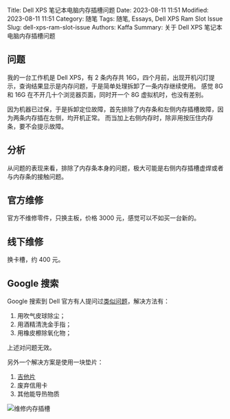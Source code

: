 Title: Dell XPS 笔记本电脑内存插槽问题
Date: 2023-08-11 11:51
Modified: 2023-08-11 11:51
Category: 随笔
Tags: 随笔, Essays, Dell XPS Ram Slot Issue
Slug: dell-xps-ram-slot-issue
Authors: Kaffa
Summary: 关于 Dell XPS 笔记本电脑内存插槽问题


## 问题

我的一台工作机是 Dell XPS，有 2 条内存共 16G，四个月前，出现开机闪灯提示，查询结果显示是内存问题，于是简单处理拆卸了一条内存继续使用。
感觉 8G 和 16G 在不开几十个浏览器页面，同时开一个 8G 虚拟机时，也没有差别。

因为机器已过保，于是拆卸定位故障，首先排除了内存条和左侧内存插槽故障，因为两条内存插在左侧，均开机正常。
而当加上右侧内存时，除非用按压住内存条，要不会提示故障。

## 分析

从问题的表现来看，排除了内存条本身的问题，极大可能是右侧内存插槽虚焊或者与内存条的接触问题。

## 官方维修

官方不维修零件，只换主板，价格 3000 元，感觉可以不如买一台新的。

## 线下维修

换卡槽，约 400 元。

## Google 搜索

Google 搜索到 Dell 官方有人提问过[类似问题][1]，解决方法有：

1. 用吹气皮球除尘；
2. 用酒精清洗金手指；
3. 用橡皮檫除氧化物；

上述对问题无效。

另外一个解决方案是使用一块垫片：

1. [吉他片][2]
2. 废弃信用卡
3. 其他能导热物质

![维修内存插槽](https://kaffa.im/img/2023/repair-failed-memory-slot-5.png)

[1]: https://www.dell.com/community/en/conversations/xps/re-dell-xps-15-9570-ram-slot-issue/647f83d3f4ccf8a8de2a760c
[2]: https://www.laptoprepair101.com/fix-laptop-memory-slot-failure/
